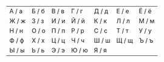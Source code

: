 |       |       |       |       |       |       |       |
|-------|-------|-------|-------|-------|-------|-------|
| А / а | Б / б | В / в | Г / г | Д / д | Е / е | Ё / ё |
| Ж / ж | З / з | И / и | Й / й | К / к | Л / л | М / м |
| Н / н | О / о | П / п | Р / р | С / с | Т / т | У / у |
| Ф / ф | Х / х | Ц / ц | Ч / ч | Ш / ш | Щ / щ | Ъ / ъ |
| Ы / ы | Ь / ь | Э / э | Ю / ю | Я / я |

